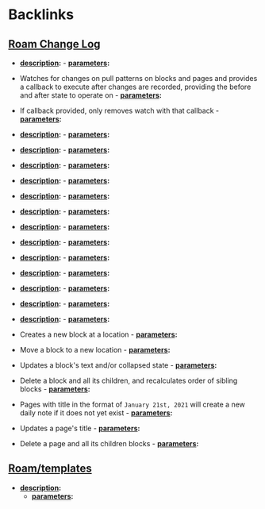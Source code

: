 
# Backlinks
## [Roam Change Log](<Roam Change Log.md>)
- **[description](<description.md>):**
                        - **[parameters](<parameters.md>):**

- Watches for changes on pull patterns on blocks and pages and provides a callback to execute after changes are recorded, providing the before and after state to operate on
                        - **[parameters](<parameters.md>):**

- If callback provided, only removes watch with that callback
                        - **[parameters](<parameters.md>):**

- **[description](<description.md>):**
                        - **[parameters](<parameters.md>):**

- **[description](<description.md>):**
                        - **[parameters](<parameters.md>):**

- **[description](<description.md>):**
                        - **[parameters](<parameters.md>):**

- **[description](<description.md>):**
                                - **[parameters](<parameters.md>):**

- **[description](<description.md>):**
                                - **[parameters](<parameters.md>):**

- **[description](<description.md>):**
                                - **[parameters](<parameters.md>):**

- **[description](<description.md>):**
                                - **[parameters](<parameters.md>):**

- **[description](<description.md>):**
                                - **[parameters](<parameters.md>):**

- **[description](<description.md>):**
                                - **[parameters](<parameters.md>):**

- **[description](<description.md>):**
                                - **[parameters](<parameters.md>):**

- **[description](<description.md>):**
                                - **[parameters](<parameters.md>):**

- **[description](<description.md>):**
                                - **[parameters](<parameters.md>):**

- **[description](<description.md>):**
                                - **[parameters](<parameters.md>):**

- Creates a new block at a location
                                - **[parameters](<parameters.md>):**

- Move a block to a new location
                                - **[parameters](<parameters.md>):**

- Updates a block's text and/or collapsed state
                                - **[parameters](<parameters.md>):**

- Delete a block and all its children, and recalculates order of sibling blocks
                                - **[parameters](<parameters.md>):**

- Pages with title in the format of `January 21st, 2021` will create a new daily note if it does not yet exist
                                - **[parameters](<parameters.md>):**

- Updates a page's title
                                - **[parameters](<parameters.md>):**

- Delete a page and all its children blocks
                                - **[parameters](<parameters.md>):**

## [Roam/templates](<Roam/templates.md>)
- **[description](<description.md>):**
    - **[parameters](<parameters.md>):**

